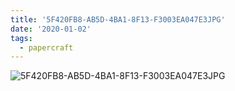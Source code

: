 ```yaml
---
title: '5F420FB8-AB5D-4BA1-8F13-F3003EA047E3JPG'
date: '2020-01-02'
tags:
  - papercraft
---
```


![5F420FB8-AB5D-4BA1-8F13-F3003EA047E3JPG](/images/matisse_website_images/5F420FB8-AB5D-4BA1-8F13-F3003EA047E3JPG.jpg)
